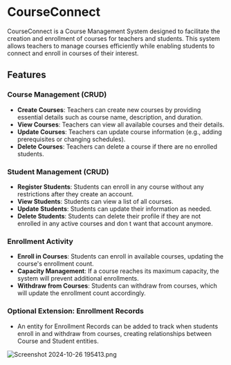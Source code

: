 # CourseConnect

CourseConnect is a Course Management System designed to facilitate the creation and enrollment of courses for teachers and students. This system allows teachers to manage courses efficiently while enabling students to connect and enroll in courses of their interest.

## Features

### Course Management (CRUD)
- **Create Courses**: Teachers can create new courses by providing essential details such as course name, description, and duration.
- **View Courses**: Teachers can view all available courses and their details.
- **Update Courses**: Teachers can update course information (e.g., adding prerequisites or changing schedules).
- **Delete Courses**: Teachers can delete a course if there are no enrolled students.
### Student Management (CRUD)
- **Register Students**: Students can enroll in any course without any restrictions after they create an account.
- **View Students**: Students can view a list of all courses.
- **Update Students**: Students can update their information as needed.
- **Delete Students**: Students can delete their profile if they are not enrolled in any active courses and don t want that account anymore.

### Enrollment Activity
- **Enroll in Courses**: Students can enroll in available courses, updating the course's enrollment count.
- **Capacity Management**: If a course reaches its maximum capacity, the system will prevent additional enrollments.
- **Withdraw from Courses**: Students can withdraw from courses, which will update the enrollment count accordingly.

### Optional Extension: Enrollment Records
- An entity for Enrollment Records can be added to track when students enroll in and withdraw from courses, creating relationships between Course and Student entities.


![Screenshot 2024-10-26 195413.png](..%2F..%2FUsers%2FFlorinGavan%2FPictures%2FScreenshots%2FScreenshot%202024-10-26%20195413.png)
